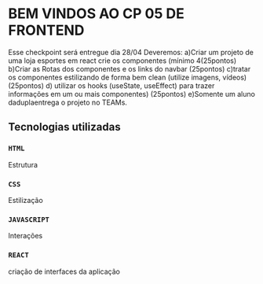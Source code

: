 # BEM VINDOS AO CP 05 DE FRONTEND

Esse checkpoint será entregue dia 28/04
Deveremos:
a)Criar um projeto de uma loja esportes em react   crie os componentes (mínimo 4(25pontos)
b)Criar as Rotas dos componentes e os links do navbar (25pontos)
c)tratar os componentes estilizando de forma bem clean (utilize imagens, vídeos) (25pontos)
d) utilizar os hooks (useState, useEffect) para trazer informações em um ou mais componentes) (25pontos)
e)Somente um aluno daduplaentrega o projeto no TEAMs.

## Tecnologias utilizadas


### `HTML`

Estrutura

### `CSS`

Estilização

### `JAVASCRIPT`

Interações

### `REACT`

criação de interfaces da aplicação